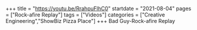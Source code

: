 +++
title = "https://youtu.be/RrahpuFlhC0"
startdate = "2021-08-04"
pages = ["Rock-afire Replay"]
tags = ["Videos"]
categories = ["Creative Engineering","ShowBiz Pizza Place"]
+++
Bad Guy-Rock-afire Replay
